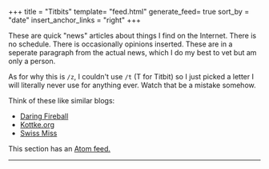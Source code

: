 +++
title = "Titbits"
template= "feed.html"
generate_feed= true
sort_by = "date"
insert_anchor_links = "right"
+++

These are quick "news" articles about things I find on the Internet. There is no schedule. There is occasionally opinions inserted. These are in a seperate paragraph from the actual news, which I do my best to vet but am only a person.

As for why this is `/z`, I couldn't use `/t` (T for Titbit) so I just picked a letter I will literally never use for anything ever. Watch that be a mistake somehow.

Think of these like similar blogs:
  - [Daring Fireball](https://daringfireball.net/)
  - [Kottke.org](https://kottke.org/)
  - [Swiss Miss](https://www.swiss-miss.com/)

This section has an [Atom feed.](/z/atom.xml)

---
